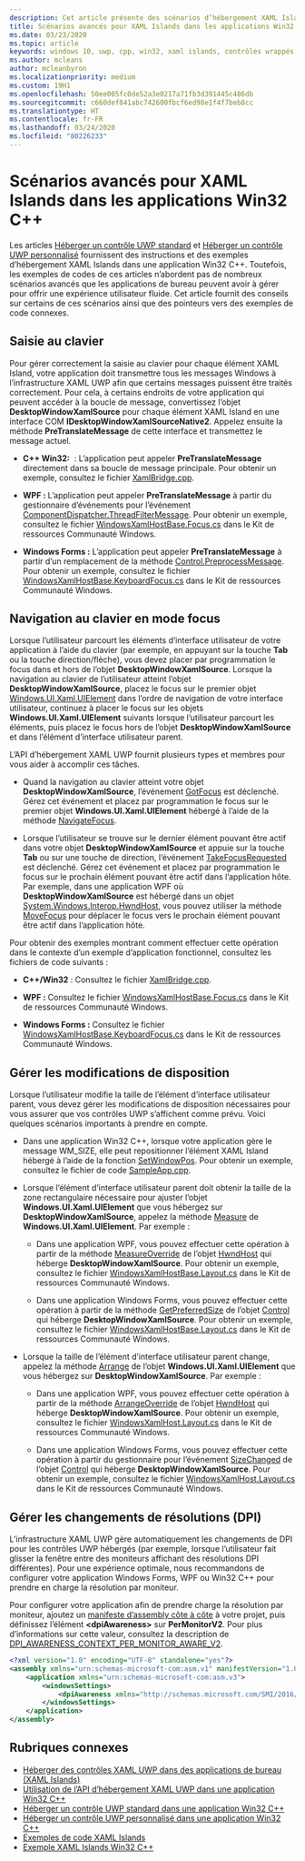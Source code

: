 ```yaml
---
description: Cet article présente des scénarios d’hébergement XAML Islands avancés pour les applications Win32 C++.
title: Scénarios avancés pour XAML Islands dans les applications Win32 C++
ms.date: 03/23/2020
ms.topic: article
keywords: windows 10, uwp, cpp, win32, xaml islands, contrôles wrappés, contrôles standard
ms.author: mcleans
author: mcleanbyron
ms.localizationpriority: medium
ms.custom: 19H1
ms.openlocfilehash: 50ee005fc0de52a3e0217a71fb3d391445c486db
ms.sourcegitcommit: c660def841abc742600fbcf6ed98e1f4f7beb8cc
ms.translationtype: HT
ms.contentlocale: fr-FR
ms.lasthandoff: 03/24/2020
ms.locfileid: "80226233"
---
```

# <a name="advanced-scenarios-for-xaml-islands-in-c-win32-apps"></a>Scénarios avancés pour XAML Islands dans les applications Win32 C++

Les articles [Héberger un contrôle UWP standard](host-standard-control-with-xaml-islands-cpp.md) et [Héberger un contrôle UWP personnalisé](host-custom-control-with-xaml-islands-cpp.md) fournissent des instructions et des exemples d’hébergement XAML Islands dans une application Win32 C++. Toutefois, les exemples de codes de ces articles n’abordent pas de nombreux scénarios avancés que les applications de bureau peuvent avoir à gérer pour offrir une expérience utilisateur fluide. Cet article fournit des conseils sur certains de ces scénarios ainsi que des pointeurs vers des exemples de code connexes.

## <a name="keyboard-input"></a>Saisie au clavier

Pour gérer correctement la saisie au clavier pour chaque élément XAML Island, votre application doit transmettre tous les messages Windows à l’infrastructure XAML UWP afin que certains messages puissent être traités correctement. Pour cela, à certains endroits de votre application qui peuvent accéder à la boucle de message, convertissez l’objet **DesktopWindowXamlSource** pour chaque élément XAML Island en une interface COM **IDesktopWindowXamlSourceNative2**. Appelez ensuite la méthode **PreTranslateMessage** de cette interface et transmettez le message actuel.

  * **C++ Win32:**  : L’application peut appeler **PreTranslateMessage** directement dans sa boucle de message principale. Pour obtenir un exemple, consultez le fichier [XamlBridge.cpp](https://github.com/microsoft/Xaml-Islands-Samples/blob/master/Samples/Win32/SampleCppApp/XamlBridge.cpp#L16).

  * **WPF :** L’application peut appeler **PreTranslateMessage** à partir du gestionnaire d’événements pour l’événement [ComponentDispatcher.ThreadFilterMessage](https://docs.microsoft.com/dotnet/api/system.windows.interop.componentdispatcher.threadfiltermessage). Pour obtenir un exemple, consultez le fichier [WindowsXamlHostBase.Focus.cs](https://github.com/windows-toolkit/Microsoft.Toolkit.Win32/blob/master/Microsoft.Toolkit.Wpf.UI.XamlHost/WindowsXamlHostBase.Focus.cs#L177) dans le Kit de ressources Communauté Windows.

  * **Windows Forms :** L’application peut appeler **PreTranslateMessage** à partir d’un remplacement de la méthode [Control.PreprocessMessage](https://docs.microsoft.com/dotnet/api/system.windows.forms.control.preprocessmessage). Pour obtenir un exemple, consultez le fichier [WindowsXamlHostBase.KeyboardFocus.cs](https://github.com/windows-toolkit/Microsoft.Toolkit.Win32/blob/master/Microsoft.Toolkit.Forms.UI.XamlHost/WindowsXamlHostBase.KeyboardFocus.cs#L100) dans le Kit de ressources Communauté Windows.

## <a name="keyboard-focus-navigation"></a>Navigation au clavier en mode focus

Lorsque l’utilisateur parcourt les éléments d’interface utilisateur de votre application à l’aide du clavier (par exemple, en appuyant sur la touche **Tab** ou la touche direction/flèche), vous devez placer par programmation le focus dans et hors de l’objet **DesktopWindowXamlSource**. Lorsque la navigation au clavier de l’utilisateur atteint l’objet **DesktopWindowXamlSource**, placez le focus sur le premier objet [Windows.UI.Xaml.UIElement](https://docs.microsoft.com/uwp/api/windows.ui.xaml.uielement) dans l’ordre de navigation de votre interface utilisateur, continuez à placer le focus sur les objets **Windows.UI.Xaml.UIElement** suivants lorsque l’utilisateur parcourt les éléments, puis placez le focus hors de l’objet **DesktopWindowXamlSource** et dans l’élément d’interface utilisateur parent.  

L’API d’hébergement XAML UWP fournit plusieurs types et membres pour vous aider à accomplir ces tâches.

* Quand la navigation au clavier atteint votre objet **DesktopWindowXamlSource**, l’événement [GotFocus](https://docs.microsoft.com/uwp/api/windows.ui.xaml.hosting.desktopwindowxamlsource.gotfocus) est déclenché. Gérez cet événement et placez par programmation le focus sur le premier objet **Windows.UI.Xaml.UIElement** hébergé à l’aide de la méthode [NavigateFocus](https://docs.microsoft.com/uwp/api/windows.ui.xaml.hosting.desktopwindowxamlsource.navigatefocus).

* Lorsque l’utilisateur se trouve sur le dernier élément pouvant être actif dans votre objet **DesktopWindowXamlSource** et appuie sur la touche **Tab** ou sur une touche de direction, l’événement [TakeFocusRequested](https://docs.microsoft.com/uwp/api/windows.ui.xaml.hosting.desktopwindowxamlsource.takefocusrequested) est déclenché. Gérez cet événement et placez par programmation le focus sur le prochain élément pouvant être actif dans l’application hôte. Par exemple, dans une application WPF où **DesktopWindowXamlSource** est hébergé dans un objet [System.Windows.Interop.HwndHost](https://docs.microsoft.com/dotnet/api/system.windows.interop.hwndhost), vous pouvez utiliser la méthode [MoveFocus](https://docs.microsoft.com/dotnet/api/system.windows.frameworkelement.movefocus) pour déplacer le focus vers le prochain élément pouvant être actif dans l’application hôte.

Pour obtenir des exemples montrant comment effectuer cette opération dans le contexte d’un exemple d’application fonctionnel, consultez les fichiers de code suivants :

  * **C++/Win32** : Consultez le fichier [XamlBridge.cpp](https://github.com/microsoft/Xaml-Islands-Samples/blob/master/Samples/Win32/SampleCppApp/XamlBridge.cpp).

  * **WPF :** Consultez le fichier [WindowsXamlHostBase.Focus.cs](https://github.com/windows-toolkit/Microsoft.Toolkit.Win32/blob/master/Microsoft.Toolkit.Wpf.UI.XamlHost/WindowsXamlHostBase.Focus.cs) dans le Kit de ressources Communauté Windows.  

  * **Windows Forms :** Consultez le fichier [WindowsXamlHostBase.KeyboardFocus.cs](https://github.com/windows-toolkit/Microsoft.Toolkit.Win32/blob/master/Microsoft.Toolkit.Forms.UI.XamlHost/WindowsXamlHostBase.KeyboardFocus.cs) dans le Kit de ressources Communauté Windows.

## <a name="handle-layout-changes"></a>Gérer les modifications de disposition

Lorsque l’utilisateur modifie la taille de l’élément d’interface utilisateur parent, vous devez gérer les modifications de disposition nécessaires pour vous assurer que vos contrôles UWP s’affichent comme prévu. Voici quelques scénarios importants à prendre en compte.

* Dans une application Win32 C++, lorsque votre application gère le message WM_SIZE, elle peut repositionner l’élément XAML Island hébergé à l’aide de la fonction [SetWindowPos](https://docs.microsoft.com/windows/desktop/api/winuser/nf-winuser-setwindowpos). Pour obtenir un exemple, consultez le fichier de code [SampleApp.cpp](https://github.com/microsoft/Xaml-Islands-Samples/blob/master/Samples/Win32/SampleCppApp/SampleApp.cpp#L170).

* Lorsque l’élément d’interface utilisateur parent doit obtenir la taille de la zone rectangulaire nécessaire pour ajuster l’objet **Windows.UI.Xaml.UIElement** que vous hébergez sur **DesktopWindowXamlSource**, appelez la méthode [Measure](https://docs.microsoft.com/uwp/api/windows.ui.xaml.uielement.measure) de **Windows.UI.Xaml.UIElement**. Par exemple :

    * Dans une application WPF, vous pouvez effectuer cette opération à partir de la méthode [MeasureOverride](https://docs.microsoft.com/dotnet/api/system.windows.frameworkelement.measureoverride) de l’objet [HwndHost](https://docs.microsoft.com/dotnet/api/system.windows.interop.hwndhost) qui héberge **DesktopWindowXamlSource**. Pour obtenir un exemple, consultez le fichier [WindowsXamlHostBase.Layout.cs](https://github.com/windows-toolkit/Microsoft.Toolkit.Win32/blob/master/Microsoft.Toolkit.Wpf.UI.XamlHost/WindowsXamlHostBase.Layout.cs) dans le Kit de ressources Communauté Windows.

    * Dans une application Windows Forms, vous pouvez effectuer cette opération à partir de la méthode [GetPreferredSize](https://docs.microsoft.com/dotnet/api/system.windows.forms.control.getpreferredsize) de l’objet [Control](https://docs.microsoft.com/dotnet/api/system.windows.forms.control) qui héberge **DesktopWindowXamlSource**. Pour obtenir un exemple, consultez le fichier [WindowsXamlHostBase.Layout.cs](https://github.com/windows-toolkit/Microsoft.Toolkit.Win32/blob/master/Microsoft.Toolkit.Forms.UI.XamlHost/WindowsXamlHostBase.Layout.cs) dans le Kit de ressources Communauté Windows.

* Lorsque la taille de l’élément d’interface utilisateur parent change, appelez la méthode [Arrange](https://docs.microsoft.com/uwp/api/windows.ui.xaml.uielement.arrange) de l’objet **Windows.UI.Xaml.UIElement** que vous hébergez sur **DesktopWindowXamlSource**. Par exemple :

    * Dans une application WPF, vous pouvez effectuer cette opération à partir de la méthode [ArrangeOverride](https://docs.microsoft.com/dotnet/api/system.windows.frameworkelement.arrangeoverride) de l’objet [HwndHost](https://docs.microsoft.com/dotnet/api/system.windows.interop.hwndhost) qui héberge **DesktopWindowXamlSource**. Pour obtenir un exemple, consultez le fichier [WindowsXamlHost.Layout.cs](https://github.com/windows-toolkit/Microsoft.Toolkit.Win32/blob/master/Microsoft.Toolkit.Wpf.UI.XamlHost/WindowsXamlHostBase.Layout.cs) dans le Kit de ressources Communauté Windows.

    * Dans une application Windows Forms, vous pouvez effectuer cette opération à partir du gestionnaire pour l’événement [SizeChanged](https://docs.microsoft.com/dotnet/api/system.windows.forms.control.sizechanged) de l’objet [Control](https://docs.microsoft.com/dotnet/api/system.windows.forms.control) qui héberge **DesktopWindowXamlSource**. Pour obtenir un exemple, consultez le fichier [WindowsXamlHost.Layout.cs](https://github.com/windows-toolkit/Microsoft.Toolkit.Win32/blob/master/Microsoft.Toolkit.Forms.UI.XamlHost/WindowsXamlHostBase.Layout.cs) dans le Kit de ressources Communauté Windows.

## <a name="handle-dpi-changes"></a>Gérer les changements de résolutions (DPI)

L’infrastructure XAML UWP gère automatiquement les changements de DPI pour les contrôles UWP hébergés (par exemple, lorsque l’utilisateur fait glisser la fenêtre entre des moniteurs affichant des résolutions DPI différentes). Pour une expérience optimale, nous recommandons de configurer votre application Windows Forms, WPF ou Win32 C++ pour prendre en charge la résolution par moniteur.

Pour configurer votre application afin de prendre charge la résolution par moniteur, ajoutez un [manifeste d’assembly côte à côte](https://docs.microsoft.com/windows/desktop/SbsCs/application-manifests) à votre projet, puis définissez l’élément **\<dpiAwareness\>** sur **PerMonitorV2**. Pour plus d’informations sur cette valeur, consultez la description de [DPI_AWARENESS_CONTEXT_PER_MONITOR_AWARE_V2](https://docs.microsoft.com/windows/desktop/hidpi/dpi-awareness-context).

```xml
<?xml version="1.0" encoding="UTF-8" standalone="yes"?>
<assembly xmlns="urn:schemas-microsoft-com:asm.v1" manifestVersion="1.0">
    <application xmlns="urn:schemas-microsoft-com:asm.v3">
        <windowsSettings>
            <dpiAwareness xmlns="http://schemas.microsoft.com/SMI/2016/WindowsSettings">PerMonitorV2</dpiAwareness>
        </windowsSettings>
    </application>
</assembly>
```

## <a name="related-topics"></a>Rubriques connexes

* [Héberger des contrôles XAML UWP dans des applications de bureau (XAML Islands)](xaml-islands.md)
* [Utilisation de l’API d’hébergement XAML UWP dans une application Win32 C++](using-the-xaml-hosting-api.md)
* [Héberger un contrôle UWP standard dans une application Win32 C++](host-standard-control-with-xaml-islands-cpp.md)
* [Héberger un contrôle UWP personnalisé dans une application Win32 C++](host-custom-control-with-xaml-islands-cpp.md)
* [Exemples de code XAML Islands](https://github.com/microsoft/Xaml-Islands-Samples)
* [Exemple XAML Islands Win32 C++](https://github.com/microsoft/Xaml-Islands-Samples/tree/master/Samples/Win32/SampleCppApp)
